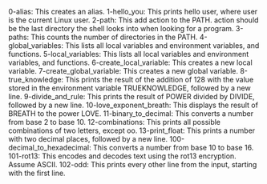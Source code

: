 0-alias: This creates an alias.
1-hello_you: This prints hello user, where user is the current Linux user.
2-path: This add action to the PATH. action should be the last directory the shell looks into when looking for a program.
3-paths: This counts the number of directories in the PATH.
4-global_variables: This lists all local variables and environment variables, and functions.
5-local_variables: This lists all local variables and environment variables, and functions.
6-create_local_variable: This creates a new local variable.
7-create_global_variable: This creates a new global variable.
8-true_knowledge: This prints the result of the addition of 128 with the value stored in the environment variable TRUEKNOWLEDGE, followed by a new line.
9-divide_and_rule: This prints the result of POWER divided by DIVIDE, followed by a new line.
10-love_exponent_breath: This displays the result of BREATH to the power LOVE.
11-binary_to_decimal: This converts a number from base 2 to base 10.
12-combinations: This prints all possible combinations of two letters, except oo.
13-print_float: This prints a number with two decimal places, followed by a new line.
100-decimal_to_hexadecimal: This converts a number from base 10 to base 16.
101-rot13: This encodes and decodes text using the rot13 encryption. Assume ASCII.
102-odd: This prints every other line from the input, starting with the first line.
